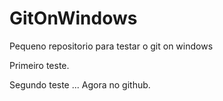 GitOnWindows
============

Pequeno repositorio para testar o git on windows

Primeiro teste.

Segundo teste ... Agora no github.

